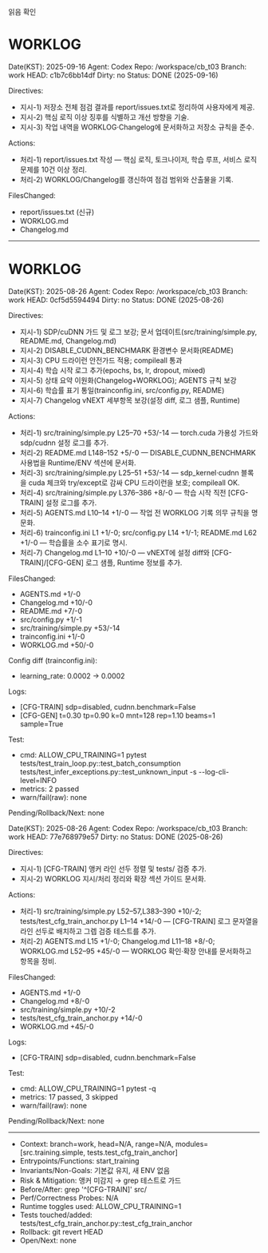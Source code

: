 읽음 확인
# WORKLOG
Date(KST): 2025-09-16
Agent: Codex
Repo: /workspace/cb_t03
Branch: work
HEAD: c1b7c6bb14df
Dirty: no
Status: DONE (2025-09-16)

Directives:
  - 지시-1) 저장소 전체 점검 결과를 report/issues.txt로 정리하여 사용자에게 제공.
  - 지시-2) 핵심 로직 이상 징후를 식별하고 개선 방향을 기술.
  - 지시-3) 작업 내역을 WORKLOG·Changelog에 문서화하고 저장소 규칙을 준수.

Actions:
  - 처리-1) report/issues.txt 작성 — 핵심 로직, 토크나이저, 학습 루프, 서비스 로직 문제를 10건 이상 정리.
  - 처리-2) WORKLOG/Changelog를 갱신하여 점검 범위와 산출물을 기록.

FilesChanged:
  - report/issues.txt (신규)
  - WORKLOG.md
  - Changelog.md

---
# WORKLOG
Date(KST): 2025-08-26
Agent: Codex
Repo: /workspace/cb_t03
Branch: work
HEAD: 0cf5d5594494
Dirty: no
Status: DONE (2025-08-26)

Directives:
  - 지시-1) SDP/cuDNN 가드 및 로그 보강; 문서 업데이트(src/training/simple.py, README.md, Changelog.md)
  - 지시-2) DISABLE_CUDNN_BENCHMARK 환경변수 문서화(README)
  - 지시-3) CPU 드라이런 안전가드 적용; compileall 통과
  - 지시-4) 학습 시작 로그 추가(epochs, bs, lr, dropout, mixed)
  - 지시-5) 상태 요약 이원화(Changelog+WORKLOG); AGENTS 규칙 보강
  - 지시-6) 학습률 표기 통일(trainconfig.ini, src/config.py, README)
  - 지시-7) Changelog vNEXT 세부항목 보강(설정 diff, 로그 샘플, Runtime)

Actions:
  - 처리-1) src/training/simple.py L25–70 +53/-14 — torch.cuda 가용성 가드와 sdp/cudnn 설정 로그를 추가.
  - 처리-2) README.md L148–152 +5/-0 — DISABLE_CUDNN_BENCHMARK 사용법을 Runtime/ENV 섹션에 문서화.
  - 처리-3) src/training/simple.py L25–51 +53/-14 — sdp_kernel·cudnn 블록을 cuda 체크와 try/except로 감싸 CPU 드라이런을 보호; compileall OK.
  - 처리-4) src/training/simple.py L376–386 +8/-0 — 학습 시작 직전 [CFG-TRAIN] 설정 로그를 추가.
  - 처리-5) AGENTS.md L10–14 +1/-0 — 작업 전 WORKLOG 기록 의무 규칙을 명문화.
  - 처리-6) trainconfig.ini L1 +1/-0; src/config.py L14 +1/-1; README.md L62 +1/-0 — 학습률을 소수 표기로 명시.
  - 처리-7) Changelog.md L1–10 +10/-0 — vNEXT에 설정 diff와 [CFG-TRAIN]/[CFG-GEN] 로그 샘플, Runtime 정보를 추가.

FilesChanged:
  - AGENTS.md +1/-0
  - Changelog.md +10/-0
  - README.md +7/-0
  - src/config.py +1/-1
  - src/training/simple.py +53/-14
  - trainconfig.ini +1/-0
  - WORKLOG.md +50/-0

Config diff (trainconfig.ini):
  - learning_rate: 0.0002 → 0.0002

Logs:
  - [CFG-TRAIN] sdp=disabled, cudnn.benchmark=False
  - [CFG-GEN] t=0.30 tp=0.90 k=0 mnt=128 rep=1.10 beams=1 sample=True

Test:
  - cmd: ALLOW_CPU_TRAINING=1 pytest tests/test_train_loop.py::test_batch_consumption tests/test_infer_exceptions.py::test_unknown_input -s --log-cli-level=INFO
  - metrics: 2 passed
  - warn/fail(raw): none

Pending/Rollback/Next: none

Date(KST): 2025-08-26
Agent: Codex
Repo: /workspace/cb_t03
Branch: work
HEAD: 77e768979e57
Dirty: no
Status: DONE (2025-08-26)

Directives:
  - 지시-1) [CFG-TRAIN] 앵커 라인 선두 정렬 및 tests/ 검증 추가.
  - 지시-2) WORKLOG 지시/처리 정리와 확장 섹션 가이드 문서화.

Actions:
  - 처리-1) src/training/simple.py L52–57,L383–390 +10/-2; tests/test_cfg_train_anchor.py L1–14 +14/-0 — [CFG-TRAIN] 로그 문자열을 라인 선두로 배치하고 그렙 검증 테스트를 추가.
  - 처리-2) AGENTS.md L15 +1/-0; Changelog.md L11–18 +8/-0; WORKLOG.md L52–95 +45/-0 — WORKLOG 확인·확장 안내를 문서화하고 항목을 정비.

FilesChanged:
  - AGENTS.md +1/-0
  - Changelog.md +8/-0
  - src/training/simple.py +10/-2
  - tests/test_cfg_train_anchor.py +14/-0
  - WORKLOG.md +45/-0

Logs:
  - [CFG-TRAIN] sdp=disabled, cudnn.benchmark=False

Test:
  - cmd: ALLOW_CPU_TRAINING=1 pytest -q
  - metrics: 17 passed, 3 skipped
  - warn/fail(raw): none

Pending/Rollback/Next: none

---
- Context: branch=work, head=N/A, range=N/A, modules=[src.training.simple, tests.test_cfg_train_anchor]
- Entrypoints/Functions: start_training
- Invariants/Non-Goals: 기본값 유지, 새 ENV 없음
- Risk & Mitigation: 앵커 미감지 → grep 테스트로 가드
- Before/After: grep '^\[CFG-TRAIN\]' src/
- Perf/Correctness Probes: N/A
- Runtime toggles used: ALLOW_CPU_TRAINING=1
- Tests touched/added: tests/test_cfg_train_anchor.py::test_cfg_train_anchor
- Rollback: git revert HEAD
- Open/Next: none
